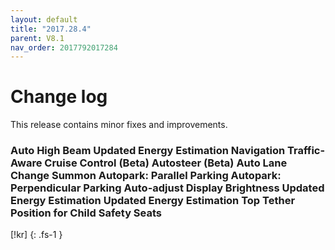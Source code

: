 ```yaml
---
layout: default
title: "2017.28.4"
parent: V8.1
nav_order: 2017792017284
---
```


# Change log

This release contains minor fixes and improvements.


### Auto High Beam Updated Energy Estimation Navigation Traffic-Aware Cruise Control (Beta) Autosteer (Beta) Auto Lane Change Summon Autopark: Parallel Parking Autopark: Perpendicular Parking Auto-adjust Display Brightness Updated Energy Estimation Updated Energy Estimation Top Tether Position for Child Safety Seats 
[!kr]
{: .fs-1 }

